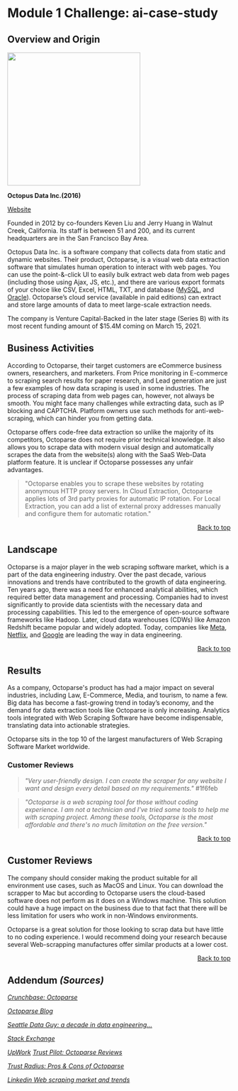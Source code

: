 # Module 1 Challenge: ai-case-study

## Overview and Origin

[<img src="https://www.octoparse.com/_next/static/media/logo.e87773de.svg" width="300">](http://google.com.au/](https://www.octoparse.com/about))

**Octopus Data Inc.(2016)**

[Website](https://www.octoparse.com/)

Founded in 2012 by co-founders Keven Liu and Jerry Huang in Walnut Creek, California. 
Its staff is between 51 and 200, and its current headquarters are in the San Francisco Bay Area. 

Octopus Data Inc. is a software company that collects data from static and dynamic websites. Their product, Octoparse, is a visual web data extraction software that simulates human operation to interact with web pages. You can use the point-&-click UI to easily bulk extract web data from web pages (including those using Ajax, JS, etc.), and there are various export formats of your choice like CSV, Excel, HTML, TXT, and database ([MySQL](https://www.mysql.com/), and [Oracle](https://www.oracle.com/)). Octoparse’s cloud service (available in paid editions) can extract and store large amounts of data to meet large-scale extraction needs.

The company is Venture Capital-Backed in the later stage (Series B)	with its most recent funding amount of $15.4M	coming on March 15, 2021.

## Business Activities

According to Octoparse, their target customers are eCommerce business owners, researchers, and marketers. From Price monitoring in E-commerce to scraping search results for paper research, and Lead generation are just a few examples of how data scraping is used in some industries. The process of scraping data from web pages can, however, not always be smooth. You might face many challenges while extracting data, such as IP blocking and CAPTCHA. Platform owners use such methods for anti-web-scraping, which can hinder you from getting data. 

Octoparse offers code-free data extraction so unlike the majority of its competitors, Octoparse does not require prior technical knowledge. It also allows you to scrape data with modern visual design and automatically scrapes the data from the website(s) along with the SaaS Web-Data platform feature. It is unclear if Octoparse possesses any unfair advantages. 

>"Octoparse enables you to scrape these websites by rotating anonymous HTTP proxy servers. In Cloud Extraction, Octoparse applies lots of 3rd party proxies for automatic IP rotation. For Local Extraction, you can add a list of external proxy addresses manually and configure them for automatic rotation."


<p align="right"> <a href="#top">Back to top</a> </p>

## Landscape


Octoparse is a major player in the web scraping software market, which is a part of the data engineering industry. Over the past decade, various innovations and trends have contributed to the growth of data engineering. Ten years ago, there was a need for enhanced analytical abilities, which required better data management and processing. Companies had to invest significantly to provide data scientists with the necessary data and processing capabilities. This led to the emergence of open-source software frameworks like Hadoop. Later, cloud data warehouses (CDWs) like Amazon Redshift became popular and widely adopted. Today, companies like [Meta](https://www.meta.com/), [Netflix](https://www.netflix.com/), and [Google](https://www.google.com/) are leading the way in data engineering.

  
<p align="right"> <a href="#top">Back to top</a> </p>

## Results

As a company, Octoparse's product has had a major impact on several industries, including Law, E-Commerce, Media, and tourism, to name a few. Big data has become a fast-growing trend in today’s economy, and the demand for data extraction tools like Octoparse is only increasing. Analytics tools integrated with Web Scraping Software have become indispensable, translating data into actionable strategies.

Octoparse sits in the top 10 of the largest manufacturers of Web Scraping Software Market worldwide. 

### Customer Reviews

>*"Very user-friendly design. I can create the scraper for any website I want and design every detail based on my requirements."* #1f6feb


>*"Octoparse is a web scraping tool for those without coding experience. I am not a technician and I've tried some tools to help me with scraping project. Among these tools, Octoparse is the most affordable and there's no much limitation on the free version."*
 
<p align="right"> <a href="#top">Back to top</a> </p>

## Customer Reviews

The company should consider making the product suitable for all environment use cases, such as MacOS and Linux. You can download the scrapper to Mac but according to Octoparse users 
the cloud-based software does not perform as it does on a Windows machine. This solution could have a huge impact on the business due to that fact that there will be less limitation for users who work in non-Windows environments.

Octoparse is a great solution for those looking to scrap data but have little to no coding experience. I would recommend doing your research because several Web-scrapping manufactures offer similar products at a lower cost. 

<p align="right"> <a href="#top">Back to top</a> </p>

## Addendum *(Sources)*

*[Crunchbase: Octoparse](https://www.octoparse.com/](https://www.crunchbase.com/organization/octopus-data-inc)https://www.crunchbase.com/organization/octopus-data-inc)* 

*[Octoparse Blog](https://www.octoparse.com/](https://www.octoparse.com/blog)https://www.octoparse.com/blog)*

*[Seattle Data Guy: a decade in data engineering...](https://seattledataguy.substack.com/p/a-decade-in-data-engineering-what?utm_campaign=post&utm_medium=web)*

*[Stack Exchange](https://meta.stackexchange.com/questions/38915/creating-an-image-link-in-markdown-format)*

*[UpWork](https://www.upwork.com/resources/best-web-scraper)*
*[Trust Pilot: Octoparse Reviews](https://www.trustpilot.com/reviews/5d5e6160f018690bd05232af)*

*[Trust Radius: Pros & Cons of Octoparse](https://www.trustradius.com/products/octoparse/reviews?qs=pros-and-cons#comparisons)*

*[Linkedin Web scraping market and trends](https://www.linkedin.com/pulse/web-scraping-software-market-size-trends-future-gqtmf/)*




